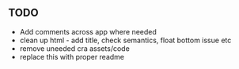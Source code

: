 ## TODO

- Add comments across app where needed
- clean up html - add title, check semantics, float bottom issue etc
- remove uneeded cra assets/code
- replace this with proper readme